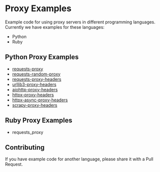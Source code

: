 # Proxy Examples

Example code for using proxy servers in different programming languages. Currently we have examples for these languages:

* Python
* Ruby

## Python Proxy Examples

* [requests-proxy](https://github.com/proxymesh/proxy-examples/blob/main/python/requests-proxy.py)
* [requests-random-proxy](https://github.com/proxymesh/proxy-examples/blob/main/python/requests-random-proxy.py)
* [requests-proxy-headers](https://github.com/proxymesh/proxy-examples/blob/main/python/requests-proxy-headers.py)
* [urllib3-proxy-headers](https://github.com/proxymesh/proxy-examples/blob/main/python/urllib3-proxy-headers.py)
* [aiohttp-proxy-headers](https://github.com/proxymesh/proxy-examples/blob/main/python/aiohttp-proxy-headers.py)
* [httpx-proxy-headers](https://github.com/proxymesh/proxy-examples/blob/main/python/httpx-proxy-headers.py)
* [httpx-async-proxy-headers](https://github.com/proxymesh/proxy-examples/blob/main/python/httpx-async-proxy-headers.py)
* [scrapy-proxy-headers](https://github.com/proxymesh/proxy-examples/blob/main/python/scrapy-proxy-headers.py)

## Ruby Proxy Examples

* requests_proxy

## Contributing

If you have example code for another language, please share it with a Pull Request.